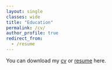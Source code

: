 ```yaml
---
layout: single
classes: wide
title: "Education"
permalink: /cv/
author_profile: true
redirect_from:
  - /resume
---
```


You can download my [cv](../Image/CV.pdf) or [resume](../Image/Resume.pdf) here.